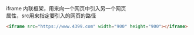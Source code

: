 iframe 内联框架，用来向一个网页中引入另一个网页  
属性，src用来指定要引入的网页的路径  
```html
<iframe src="https://www.4399.com" width="900" height="900"></iframe>
```
